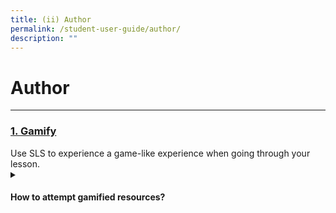 ```yaml
---
title: (ii) Author
permalink: /student-user-guide/author/
description: ""
---
```

<h1>Author</h1>
<hr>

<h3><a id="gamify" target="_blank" href="/student-user-guide/gamify/index/">1. Gamify</a></h3>
Use SLS to experience a game-like experience when going through your lesson.
<details>
  <summary><h4>How to attempt gamified resources?</h4></summary>
<ul>
<li><a target="_blank" href="https://www.notion.so/About-Gamification-473be9256eab40f0ac11e3feeffd422e">About Gamification</a></li>
<li><a target="_blank" href="https://www.notion.so/Attempt-a-Gamified-Course-0ca58753d5274ab79035b2cc8d0826de">Attempt a Gamified Course</a></li>
<li><a target="_blank" href="https://www.notion.so/Check-Progress-on-Leaderboard-9e255135bf3f48e4b827f645fa60ee07">Check Progress on Leaderboard</a></li>
</ul>
</details>